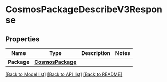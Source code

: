 # CosmosPackageDescribeV3Response

## Properties

Name | Type | Description | Notes
------------ | ------------- | ------------- | -------------
**Package** | [**CosmosPackage**](CosmosPackage.md) |  | 

[[Back to Model list]](../README.md#documentation-for-models) [[Back to API list]](../README.md#documentation-for-api-endpoints) [[Back to README]](../README.md)


